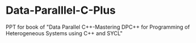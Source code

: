 # Data-Paralllel-C-Plus
PPT for book of "Data Parallel C++-Mastering DPC++ for Programming of Heterogeneous Systems using C++ and SYCL"
